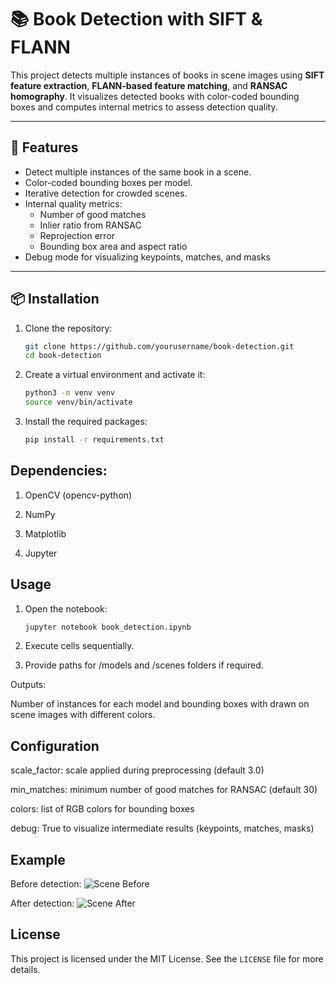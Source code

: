 # 📚 Book Detection with SIFT & FLANN

This project detects multiple instances of books in scene images using **SIFT feature extraction**, **FLANN-based feature matching**, and **RANSAC homography**. It visualizes detected books with color-coded bounding boxes and computes internal metrics to assess detection quality.

---

## 🚀 Features

- Detect multiple instances of the same book in a scene.
- Color-coded bounding boxes per model.
- Iterative detection for crowded scenes.
- Internal quality metrics:
  - Number of good matches
  - Inlier ratio from RANSAC
  - Reprojection error
  - Bounding box area and aspect ratio
- Debug mode for visualizing keypoints, matches, and masks

---

## 📦 Installation

1. Clone the repository:

    ```sh
    git clone https://github.com/yourusername/book-detection.git
    cd book-detection
    ```

2. Create a virtual environment and activate it:
    ```sh
    python3 -m venv venv
    source venv/bin/activate
    ```

3. Install the required packages:
    ```sh
    pip install -r requirements.txt
    ```

## Dependencies:

1. OpenCV (opencv-python)

2. NumPy

3. Matplotlib

4. Jupyter 


## Usage

1. Open the notebook:
   ```sh
   jupyter notebook book_detection.ipynb
   ```
2. Execute cells sequentially.

3. Provide paths for /models and /scenes folders if required.

Outputs:

Number of instances for each model and bounding boxes with drawn on scene images with different colors.

## Configuration

scale_factor: scale applied during preprocessing (default 3.0)

min_matches: minimum number of good matches for RANSAC (default 30)

colors: list of RGB colors for bounding boxes

debug: True to visualize intermediate results (keypoints, matches, masks)

## Example

Before detection: ![Scene Before](https://raw.githubusercontent.com/alessandrocapialbi/book-detection/main/scene1_8.jpg)

After detection: ![Scene After](https://raw.githubusercontent.com/alessandrocapialbi/book-detection/main/scene_18_bounding_boxes.png)

## License

This project is licensed under the MIT License. See the `LICENSE` file for more details.




